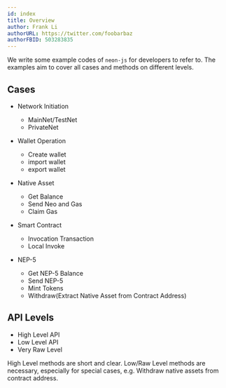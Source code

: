 ```yaml
---
id: index
title: Overview
author: Frank Li
authorURL: https://twitter.com/foobarbaz
authorFBID: 503283835
---
```

We write some example codes of `neon-js` for developers to refer to. The examples aim to cover all cases and methods on different levels.

## Cases
- Network Initiation
  - MainNet/TestNet
  - PrivateNet

- Wallet Operation
  - Create wallet
  - import wallet
  - export wallet

- Native Asset
  - Get Balance
  - Send Neo and Gas
  - Claim Gas

- Smart Contract
  - Invocation Transaction
  - Local Invoke


- NEP-5
  - Get NEP-5 Balance
  - Send NEP-5
  - Mint Tokens
  - Withdraw(Extract Native Asset from Contract Address)

## API Levels
- High Level API
- Low Level API
- Very Raw Level

High Level methods are short and clear. Low/Raw Level methods are necessary, especially for special cases, e.g. Withdraw native assets from contract address. 